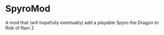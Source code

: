 # SpyroMod
A mod that (will hopefully eventually) add a playable Spyro the Dragon to Risk of Rain 2
